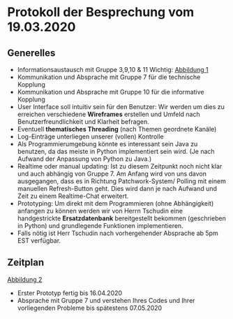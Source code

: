 ﻿# Protokoll der Besprechung vom 19.03.2020

## Generelles
* Informationsaustausch mit Gruppe 3,9,10 & 11 Wichtig:
[Abbildung 1](https://drive.google.com/file/d/13guEgm8qaGWKqYOk-z_9UJPxPp_P5Uk5/view?usp=drivesdk)
* Kommunikation und Absprache mit Gruppe 7 für die technische Kopplung
* Kommunikation und Absprache mit Gruppe 10 für die informative Kopplung
* User Interface soll intuitiv sein für den Benutzer: Wir werden um dies zu erreichen verschiedene **Wireframes** erstellen und Umfeld nach Benutzerfreundlichkeit und Klarheit befragen.
* Eventuell **thematisches Threading** (nach Themen geordnete Kanäle)
* Log-Einträge unterliegen unserer (vollen) Kontrolle
* Als Programmierumgebung könnte es interessant sein Java zu benutzen, da das meiste in Python implementiert sein wird. (Je nach Aufwand der Anpassung von Python zu Java.)
* Realtime oder manual updating:
Ist zu diesem Zeitpunkt noch nicht klar und auch abhängig von Gruppe 7. Am Anfang wird von uns davon ausgegangen, dass es in Richtung Patchwork-System/ Polling  mit einem manuellen Refresh-Button geht. Dies wird dann je nach Aufwand und Zeit zu einem Realtime-Chat erweitert.
* Prototyping: Um direkt mit dem Programmieren (ohne Abhängigkeit) anfangen zu können werden wir von Herrn Tschudin eine handgestrickte **Ersatzdatenbank** bereitgestellt bekommen (geschrieben in Python) und grundlegende Funktionen implementieren.
* Falls nötig ist  Herr Tschudin nach vorhergehender Absprache ab 5pm EST verfügbar.

## Zeitplan
[Abbildung 2](https://drive.google.com/file/d/1FAI3-o9VYws9bXkW_Nf1yq0eQVYXED6V/view?usp=drivesdk)
* Erster Prototyp fertig bis 16.04.2020
* Absprache mit Gruppe 7 und verstehen Ihres Codes und Ihrer vorliegenden Probleme bis spätestens 07.05.2020
